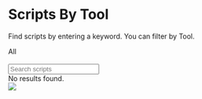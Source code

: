 # Scripts By Tool

Find scripts by entering a keyword. You can filter by Tool.

<section class="filter-section">

<div id="filters" class="sample-list filter-list float-r">
    <div id="post-sample-filter-all" class="sampletype-item filter-choice active" data-filter="*" title="All libraries">
        All
    </div>
    <div id="post-sample-filter-101" class="sampletype-item filter-choice pnp-powershell" data-filter="[data-libraries*='pnp-powershell']"
            title="PnP PowerShell"></div>
    <div id="post-sample-filter-102" class="sampletype-item filter-choice cli-for-microsoft365" data-filter="[data-libraries*='cli-for-microsoft365']"
            title="CLI for Microsoft 365"></div>
    <div id="post-sample-filter-103" class="sampletype-item filter-choice graph-powershell" data-filter="[data-libraries*='graph-powershell']"
            title="Graph Powershell SDK"></div>
    <div id="post-sample-filter-104" class="sampletype-item filter-choice spo-management-shell" data-filter="[data-libraries*='spo-management-shell']"
            title="SPO Management Shell"></div>
    <div id="post-sample-filter-105" class="sampletype-item filter-choice azure-cli" data-filter="[data-libraries*='azure-cli']"
            title="Azure CLI"></div>
    <div id="post-sample-filter-107" class="sampletype-item filter-choice powerapps-powershell" data-filter="[data-libraries*='powerapps-powershell']"
            title="Power Apps PowerShell SDK"></div>
    <div id="post-sample-filter-108" class="sampletype-item filter-choice powershell" data-filter="[data-libraries*='powershell']"
            title="Generic PowerShell"></div>
    <div id="post-sample-filter-109" class="sampletype-item filter-choice microsoftteams-powershell" data-filter="[data-libraries*='microsoftteams-powershell']"
            title="Teams PowerShell SDK"></div>
    <div id="post-sample-filter-110" class="sampletype-item filter-choice microsoftwhiteboardadmin" data-filter="[data-libraries*='microsoftwhiteboardadmin']"
            title="Microsoft Whiteboard Admin"></div>
</div>

<div class="search-input-wrapper float-l" aria-hidden="true">
    <div class="icon-container">
        &nbsp;
    </div>
    <input id="post-search-input" class="search-input" placeholder="Search scripts">
</div>

<div class="well">
    <div class="button-group filters-button-group">
    </div>
</div>

</section>

<div class="grid" id="sample-listing">
    <div class="grid-sizer"></div>

</div>

<div id="noresults">
    No results found.
</div>


<img src="https://m365-visitor-stats.azurewebsites.net/script-samples/bytool" aria-hidden="true" />
